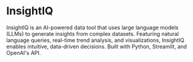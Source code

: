 # InsightIQ
InsightIQ is an AI-powered data tool that uses large language models (LLMs) to generate insights from complex datasets. Featuring natural language queries, real-time trend analysis, and visualizations, InsightIQ enables intuitive, data-driven decisions. Built with Python, Streamlit, and OpenAI's API.
